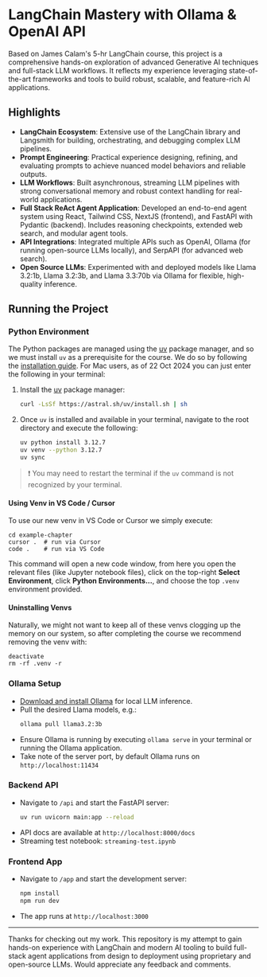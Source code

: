 # LangChain Mastery with Ollama & OpenAI API

Based on James Calam's 5-hr LangChain course, this project is a comprehensive hands-on exploration of advanced Generative AI techniques and full-stack LLM workflows. It reflects my experience leveraging state-of-the-art frameworks and tools to build robust, scalable, and feature-rich AI applications.

## Highlights

- **LangChain Ecosystem**: Extensive use of the LangChain library and Langsmith for building, orchestrating, and debugging complex LLM pipelines.
- **Prompt Engineering**: Practical experience designing, refining, and evaluating prompts to achieve nuanced model behaviors and reliable outputs.
- **LLM Workflows**: Built asynchronous, streaming LLM pipelines with strong conversational memory and robust context handling for real-world applications.
- **Full Stack ReAct Agent Application**: Developed an end-to-end agent system using React, Tailwind CSS, NextJS (frontend), and FastAPI with Pydantic (backend). Includes reasoning checkpoints, extended web search, and modular agent tools.
- **API Integrations**: Integrated multiple APIs such as OpenAI, Ollama (for running open-source LLMs locally), and SerpAPI (for advanced web search).
- **Open Source LLMs**: Experimented with and deployed models like Llama 3.2:1b, Llama 3.2:3b, and Llama 3.3:70b via Ollama for flexible, high-quality inference.

## Running the Project

### Python Environment

The Python packages are managed using the [uv](https://github.com/astral-sh/uv) package manager, and so we must install `uv` as a prerequisite for the course. We do so by following the [installation guide](https://docs.astral.sh/uv/#getting-started). For Mac users, as of 22 Oct 2024 you can just enter the following in your terminal:
1. Install the [uv](https://github.com/astral-sh/uv) package manager:
    ```sh
    curl -LsSf https://astral.sh/uv/install.sh | sh
    ```
2. Once `uv` is installed and available in your terminal, navigate to the root directory and execute the following:
    ```sh
    uv python install 3.12.7
    uv venv --python 3.12.7
    uv sync
    ```

> ❗️ You may need to restart the terminal if the `uv` command is not recognized by your terminal.

#### Using Venv in VS Code / Cursor

To use our new venv in VS Code or Cursor we simply execute:

```
cd example-chapter
cursor .  # run via Cursor
code .    # run via VS Code
```

This command will open a new code window, from here you open the relevant files (like Jupyter notebook files), click on the top-right **Select Environment**, click **Python Environments...**, and choose the top `.venv` environment provided.

#### Uninstalling Venvs

Naturally, we might not want to keep all of these venvs clogging up the memory on our system, so after completing the course we recommend removing the venv with:

```
deactivate
rm -rf .venv -r
```

### Ollama Setup

- [Download and install Ollama](https://ollama.com/) for local LLM inference.
- Pull the desired Llama models, e.g.:
    ```sh
    ollama pull llama3.2:3b
    ```
- Ensure Ollama is running by executing `ollama serve` in your terminal or running the Ollama application.
- Take note of the server port, by default Ollama runs on `http://localhost:11434`

### Backend API

- Navigate to `/api` and start the FastAPI server:
    ```sh
    uv run uvicorn main:app --reload
    ```
- API docs are available at `http://localhost:8000/docs`
- Streaming test notebook: `streaming-test.ipynb`

### Frontend App

- Navigate to `/app` and start the development server:
    ```sh
    npm install
    npm run dev
    ```
- The app runs at `http://localhost:3000`

---

Thanks for checking out my work. This repository is my attempt to gain hands-on experience with LangChain and modern AI tooling to build full-stack agent applications from design to deployment using proprietary and open-source LLMs. Would appreciate any feedback and comments.
